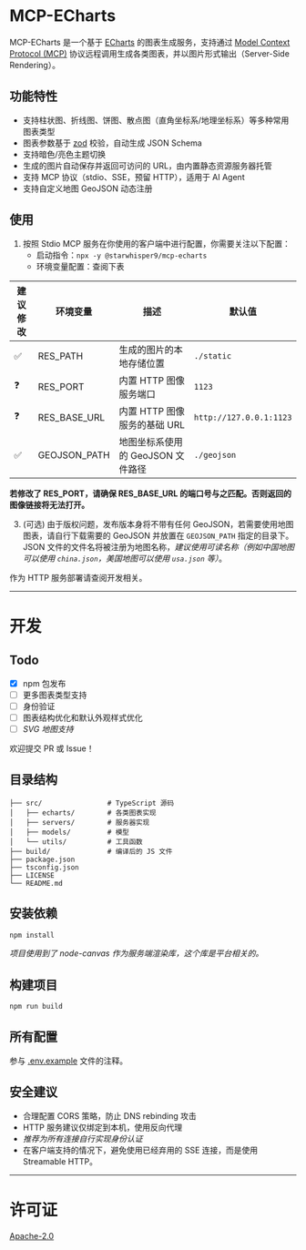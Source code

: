 # MCP-ECharts

MCP-ECharts 是一个基于 [ECharts](https://echarts.apache.org/) 的图表生成服务，支持通过 [Model Context Protocol (MCP)](https://modelcontextprotocol.io/) 协议远程调用生成各类图表，并以图片形式输出（Server-Side Rendering）。

## 功能特性

- 支持柱状图、折线图、饼图、散点图（直角坐标系/地理坐标系）等多种常用图表类型
- 图表参数基于 [zod](https://zod.dev/) 校验，自动生成 JSON Schema
- 支持暗色/亮色主题切换
- 生成的图片自动保存并返回可访问的 URL，由内置静态资源服务器托管
- 支持 MCP 协议（stdio、SSE，预留 HTTP），适用于 AI Agent
- 支持自定义地图 GeoJSON 动态注册

## 使用

1. 按照 Stdio MCP 服务在你使用的客户端中进行配置，你需要关注以下配置：
   - 启动指令：`npx -y @starwhisper9/mcp-echarts`
   - 环境变量配置：查阅下表

| 建议修改 | 环境变量     | 描述                              | 默认值                  |
| -------- | ------------ | --------------------------------- | ----------------------- |
| ✅       | RES_PATH     | 生成的图片的本地存储位置          | `./static`              |
| ❓       | RES_PORT     | 内置 HTTP 图像服务端口            | `1123`                  |
| ❓       | RES_BASE_URL | 内置 HTTP 图像服务的基础 URL      | `http://127.0.0.1:1123` |
| ✅       | GEOJSON_PATH | 地图坐标系使用的 GeoJSON 文件路径 | `./geojson`             |

**若修改了 RES_PORT，请确保 RES_BASE_URL 的端口号与之匹配。否则返回的图像链接将无法打开。**

3. (可选) 由于版权问题，发布版本身将不带有任何 GeoJSON，若需要使用地图图表，请自行下载需要的 GeoJSON 并放置在 `GEOJSON_PATH` 指定的目录下。JSON 文件的文件名将被注册为地图名称，_建议使用可读名称（例如中国地图可以使用 `china.json`，美国地图可以使用 `usa.json` 等）_。

作为 HTTP 服务部署请查阅开发相关。

---

# 开发

## Todo

- [x] npm 包发布
- [ ] 更多图表类型支持
- [ ] 身份验证
- [ ] 图表结构优化和默认外观样式优化
- [ ] _SVG 地图支持_

欢迎提交 PR 或 Issue！

## 目录结构

```
├── src/                # TypeScript 源码
│   ├── echarts/        # 各类图表实现
│   ├── servers/        # 服务器实现
│   ├── models/         # 模型
│   └── utils/          # 工具函数
├── build/              # 编译后的 JS 文件
├── package.json
├── tsconfig.json
├── LICENSE
└── README.md
```

## 安装依赖

```bash
npm install
```

_项目使用到了 node-canvas 作为服务端渲染库，这个库是平台相关的。_

## 构建项目

```bash
npm run build
```

## 所有配置

参与 [.env.example](./.env.example) 文件的注释。

## 安全建议

- 合理配置 CORS 策略，防止 DNS rebinding 攻击
- HTTP 服务建议仅绑定到本机，使用反向代理
- _推荐为所有连接自行实现身份认证_
- 在客户端支持的情况下，避免使用已经弃用的 SSE 连接，而是使用 Streamable HTTP。

---

# 许可证

[Apache-2.0](./LICENSE)
